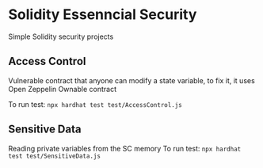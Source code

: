 # Solidity Essenncial Security
Simple Solidity security projects
## Access Control
Vulnerable contract that anyone can modify a state variable, to fix it, it uses Open Zeppelin Ownable contract

To run test:
`npx hardhat test test/AccessControl.js`

## Sensitive Data
Reading private variables from the SC memory
To run test:
`npx hardhat test test/SensitiveData.js`